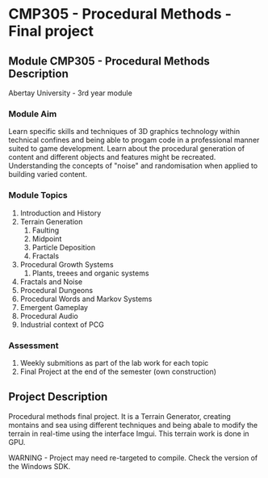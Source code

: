 # CMP305 - Procedural Methods - Final project

## Module CMP305 - Procedural Methods Description
Abertay University - 3rd year module

### Module Aim
Learn specific skills and techniques of 3D graphics technology within technical confines and being able to progam code in a professional manner suited to game development.
Learn about the procedural generation of content and different objects and features might be recreated. Understanding the concepts of "noise" and randomisation when applied to building varied content. 

### Module Topics
1. Introduction and History
2. Terrain Generation
   1. Faulting
   2. Midpoint
   3. Particle Deposition
   4. Fractals
3. Procedural Growth Systems
   1. Plants, treees and organic systems
4. Fractals and Noise
5. Procedural Dungeons
6. Procedural Words and Markov Systems
7. Emergent Gameplay
8. Procedural Audio
9. Industrial context of PCG
       
### Assessment
1. Weekly submitions as part of the lab work for each topic
2. Final Project at the end of the semester (own construction)

## Project Description
Procedural methods final project. It is a Terrain Generator, creating montains and sea using different techniques and being abale to modify the terrain in real-time using the interface Imgui. This terrain work is done in GPU.

WARNING - Project may need re-targeted to compile. Check the version of the Windows SDK.
